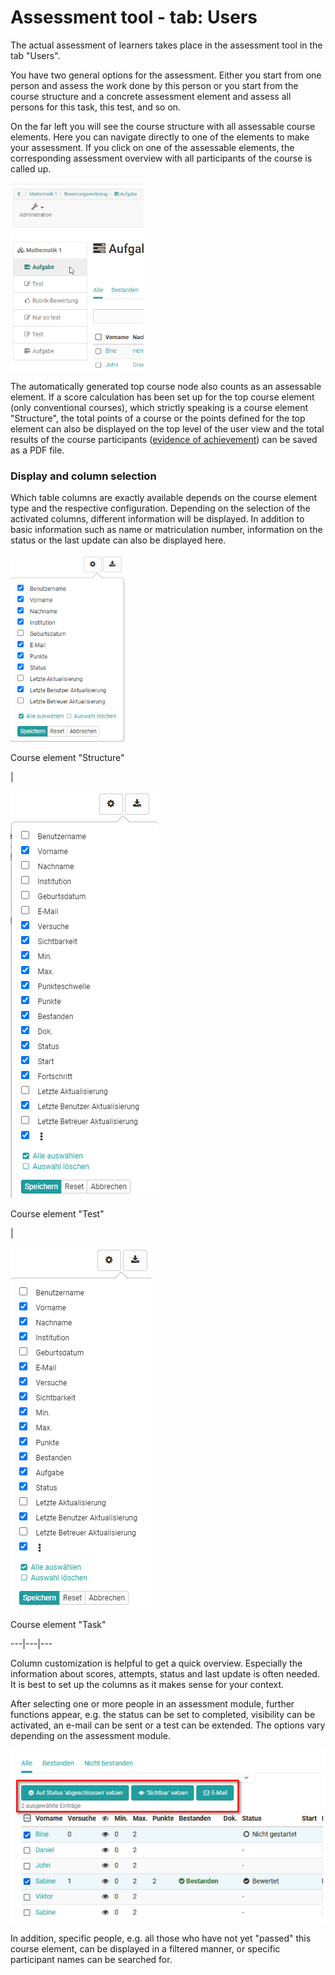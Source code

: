 # Assessment tool - tab: Users

The actual assessment of learners takes place in the assessment tool in the
tab "Users".

You have two general options for the assessment. Either you start from one
person and assess the work done by this person or you start from the course
structure and a concrete assessment element and assess all persons for this
task, this test, and so on.

On the far left you will see the course structure with all assessable course
elements. Here you can navigate directly to one of the elements to make your
assessment. If you click on one of the assessable elements, the corresponding
assessment overview with all participants of the course is called up.

![](assets/Bewertungswerkzeug_16.png)

The automatically generated top course node also counts as an assessable
element. If a score calculation has been set up for the top course element
(only conventional courses), which strictly speaking is a course element
"Structure", the total points of a course or the points defined for the top
element can also be displayed on the top level of the user view and the total
results of the course participants ([evidence of
achievement](../e-assessment/Performance_assessment.md)) can be saved as a PDF file.

### Display and column selection

Which table columns are exactly available depends on the course element type
and the respective configuration. Depending on the selection of the activated
columns, different information will be displayed. In addition to basic
information such as name or matriculation number, information on the status or
the last update can also be displayed here.

![](assets/Bewertungswerkzeug_Struktur_Spalte_16.png)

Course element "Structure"

|

![](assets/Bewertungswerkzeug_Test_Spalte_16.png)

Course element "Test"

|

![](assets/Bewertungswerkzeug_Aufgabe_Spalte_16.png)

Course element "Task"  
  
---|---|---  
  
Column customization is helpful to get a quick overview. Especially the
information about scores, attempts, status and last update is often needed. It
is best to set up the columns as it makes sense for your context.

After selecting one or more people in an assessment module, further functions
appear, e.g. the status can be set to completed, visibility can be activated,
an e-mail can be sent or a test can be extended. The options vary depending on
the assessment module.

![](assets/Bewerungswerkzeug_Funktionen_erscheinen.png)

In addition, specific people, e.g. all those who have not yet "passed" this
course element, can be displayed in a filtered manner, or specific participant
names can be searched for.

  

